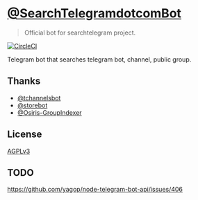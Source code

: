 # [@SearchTelegramdotcomBot](https://t.me/SearchTelegramdotcomBot)
> Official bot for searchtelegram project.

[![CircleCI](https://circleci.com/gh/knarfeh/searchtelegram-bot.svg?style=shield)](https://circleci.com/gh/knarfeh/searchtelegram-bot)

Telegram bot that searches telegram bot, channel, public group.

## Thanks

* [@tchannelsbot](https://t.me/tchannelsbot)
* [@storebot](https://t.me/storebot)
* [@Osiris-GroupIndexer](https://github.com/wfjsw/osiris-groupindexer)

## License

[AGPLv3](https://www.gnu.org/licenses/agpl-3.0.en.html)

## TODO

https://github.com/yagop/node-telegram-bot-api/issues/406
